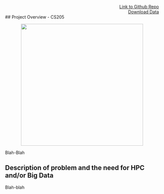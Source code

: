 <div style="text-align: right"> <a href="https://github.com/not-a-hot-dog/parallelized-disease-modeling">Link to Github Repo</a> </div>  
<div style="text-align: right"> <a href="https://drive.google.com/file/d/1vKTZ4S0wiGxiffjPxnth1rrBXIOTcLCQ/view?usp=sharing">Download Data</a> </div>  
## Project Overview - CS205
<br>

<p align="center">
<img src="https://phil.cdc.gov//PHIL_Images/23311/23311_lores.jpg" height="400"/>
</p>

Blah-Blah

## Description of problem and the need for HPC and/or Big Data

Blah-blah
